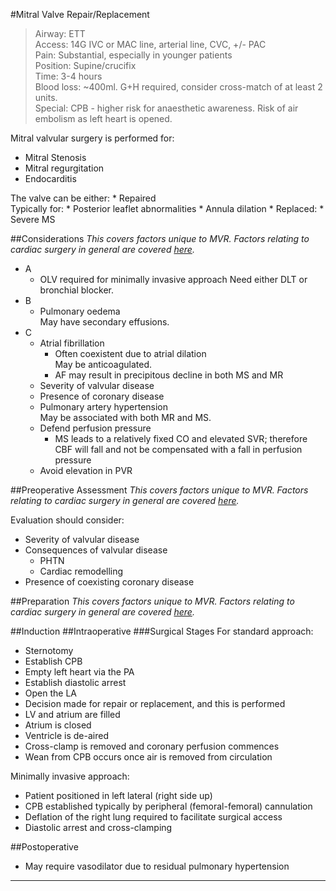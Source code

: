 #Mitral Valve Repair/Replacement
>Airway: ETT <br>
>Access: 14G IVC or MAC line, arterial line, CVC, +/- PAC <br>
>Pain: Substantial, especially in younger patients<br>
>Position: Supine/crucifix <br>
>Time: 3-4 hours  <br>
>Blood loss: ~400ml. G+H required, consider cross-match of at least 2 units.<br>
> Special: CPB - higher risk for anaesthetic awareness. Risk of air embolism as left heart is opened.


Mitral valvular surgery is performed for:
* Mitral Stenosis
* Mitral regurgitation
* Endocarditis


The valve can be either:
	* Repaired  
	Typically for:
		* Posterior leaflet abnormalities
		* Annula dilation
	* Replaced:
		* Severe MS




##Considerations
*This covers factors unique to MVR. Factors relating to cardiac surgery in general are covered [here](/anaesthesia/cthr/cthr-principles.md#id).*

* A
	* OLV required for minimally invasive approach 
	Need either DLT or bronchial blocker.
* B
	* Pulmonary oedema  
	May have secondary effusions.
* C
	* Atrial fibrillation
		* Often coexistent due to atrial dilation  
		May be anticoagulated.
		* AF may result in precipitous decline in both MS and MR
	* Severity of valvular disease
	* Presence of coronary disease
	* Pulmonary artery hypertension  
	May be associated with both MR and MS.
	* Defend perfusion pressure
		* MS leads to a relatively fixed CO and elevated SVR; therefore CBF will fall and not be compensated with a fall in perfusion pressure
	* Avoid elevation in PVR

##Preoperative Assessment
*This covers factors unique to MVR. Factors relating to cardiac surgery in general are covered [here](/anaesthesia/cthr/cthr-principles.md#id).*

Evaluation should consider:
* Severity of valvular disease
* Consequences of valvular disease
	* PHTN
	* Cardiac remodelling
* Presence of coexisting coronary disease

##Preparation
*This covers factors unique to MVR. Factors relating to cardiac surgery in general are covered [here](/anaesthesia/cthr/cthr-principles.md#id).*

##Induction
##Intraoperative
###Surgical Stages
For standard approach:
* Sternotomy
* Establish CPB
* Empty left heart via the PA
* Establish diastolic arrest
* Open the LA
* Decision made for repair or replacement, and this is performed
* LV and atrium are filled
* Atrium is closed
* Ventricle is de-aired
* Cross-clamp is removed and coronary perfusion commences
* Wean from CPB occurs once air is removed from circulation


Minimally invasive approach:
* Patient positioned in left lateral (right side up)
* CPB established typically by peripheral (femoral-femoral) cannulation
* Deflation of the right lung required to facilitate surgical access
* Diastolic arrest and cross-clamping

##Postoperative
* May require vasodilator due to residual pulmonary hypertension

---